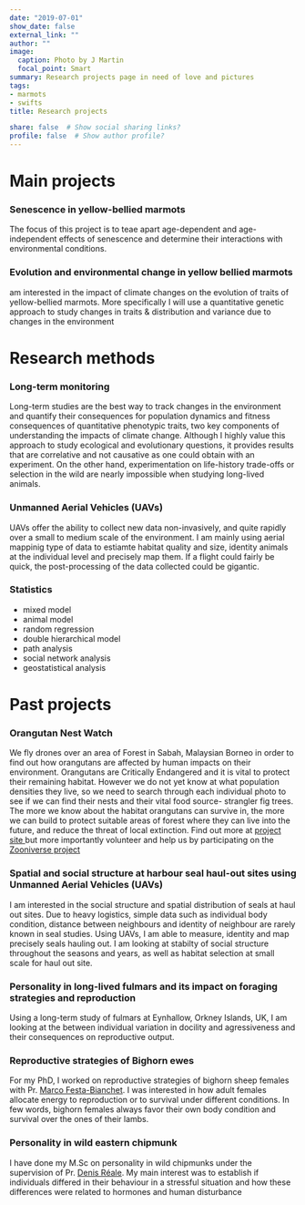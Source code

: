 ```yaml
---
date: "2019-07-01"
show_date: false
external_link: ""
author: ""
image: 
  caption: Photo by J Martin
  focal_point: Smart
summary: Research projects page in need of love and pictures
tags:
- marmots
- swifts
title: Research projects

share: false  # Show social sharing links?
profile: false  # Show author profile?
---
```


# Main projects

### Senescence in yellow-bellied marmots
The focus of this project is to teae apart age-dependent and age-independent effects of senescence and determine their interactions with environmental conditions.

### Evolution and environmental change in yellow bellied marmots
 am interested in the impact of climate changes on the  evolution of traits of yellow-bellied marmots. More specifically I will use a quantitative genetic approach to study changes in traits & distribution and variance due to changes in the environment

# Research methods

### Long-term monitoring

Long-term studies are the best way to track changes in the environment and quantify their consequences for population dynamics and fitness consequences of quantitative phenotypic traits, two key components of understanding the impacts of climate change. Although I highly value this approach to study ecological and evolutionary questions, it provides results that are correlative and not causative as one could obtain with an experiment. On the other hand, experimentation on life-history trade-offs or selection in the wild are nearly impossible when studying long-lived animals.

### Unmanned Aerial Vehicles (UAVs)

UAVs offer the ability to collect new data non-invasively, and quite rapidly over a small to medium scale of the environment. I am mainly using aerial mappinig type of data to estiamte habitat quality and size, identity animals at the individual level and precisely map them. If a flight could fairly be quick, the post-processing of the data collected could be gigantic.

### Statistics

-	mixed model
-	animal model
-	random regression
-	double hierarchical model
-	path analysis
-	social network analysis
-	geostatistical analysis

# Past projects

### Orangutan Nest Watch
We fly drones over an area of Forest in Sabah, Malaysian Borneo in order to find out how orangutans are affected by human impacts on their environment. Orangutans are Critically Endangered and it is vital to protect their remaining habitat. However we do not yet know at what population densities they live, so we need to search through each individual photo to see if we can find their nests and their vital food source- strangler fig trees. The more we know about the habitat orangutans can survive in, the more we can build to protect suitable areas of forest where they can live into the future, and reduce the threat of local extinction. Find out more at <a href="https://www.journecology.com/orangutan-nest-survey"> project site </a> but more importantly volunteer and help us by participating on the <a href="https://www.zooniverse.org/projects/sol-dot-milne/orangutan-nest-watch">Zooniverse project</a></p>

### Spatial and social structure at harbour seal haul-out sites using Unmanned Aerial Vehicles (UAVs)
I am interested in the social structure and spatial distribution of seals at haul out sites. Due to heavy logistics, simple data such as individual body condition, distance between neighbours and identity of neighbour are rarely known in seal studies. Using UAVs, I am able to measure, identity and map precisely seals hauling out. I am looking at stabilty of social structure throughout the seasons and years, as well as habitat selection at small scale for haul out site.  

### Personality in long-lived fulmars and its impact on foraging strategies and reproduction
Using a long-term study of fulmars at Eynhallow, Orkney Islands, UK, I am looking at the between individual variation in docility and agressiveness and their consequences on reproductive output. 

### Reproductive strategies of Bighorn ewes
For my PhD, I worked on reproductive strategies of bighorn sheep females with Pr. <a href="http://pages.usherbrooke.ca/mfesta/marco.htm">Marco Festa-Bianchet</a>. I was interested in how adult females allocate energy to reproduction or to survival under different conditions.  In few words, bighorn females always favor their own body condition and survival over the ones of their lambs.

### Personality in wild eastern chipmunk
I have done my M.Sc on personality in wild chipmunks under the supervision of Pr. <a href="http://www.unites.uqam.ca/crcec/indexEnglish.htm">Denis Réale</a>. My main interest was to establish if individuals differed in their behaviour in a stressful situation and how these differences were related to hormones and human disturbance
